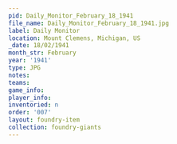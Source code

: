 ```yaml
---
pid: Daily_Monitor_February_18_1941
file_name: Daily_Monitor_February_18_1941.jpg
label: Daily Monitor
location: Mount Clemens, Michigan, US
_date: 18/02/1941
month_str: February
year: '1941'
type: JPG
notes: 
teams: 
game_info: 
player_info: 
inventoried: n
order: '007'
layout: foundry-item
collection: foundry-giants
---
```

